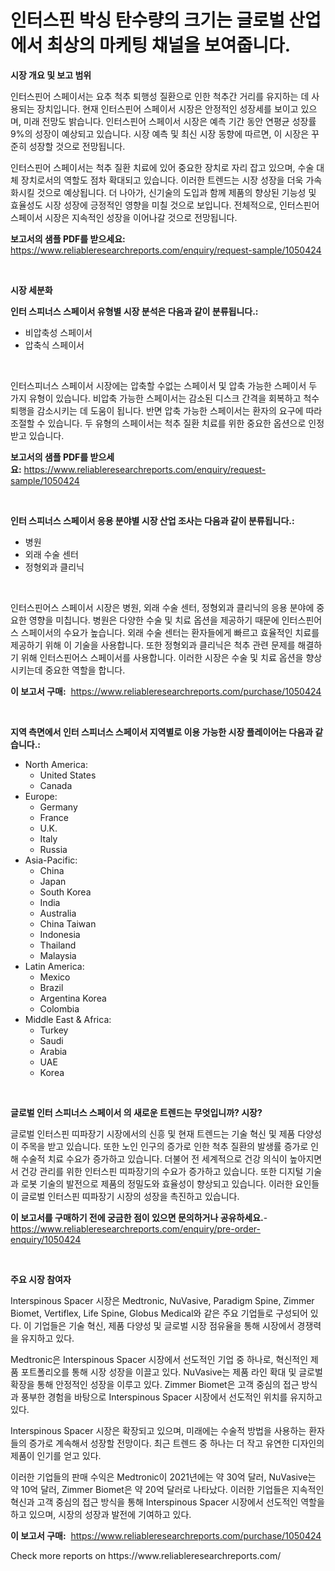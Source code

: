 <p><h1>인터스핀 박싱 탄수량의 크기는 글로벌 산업에서 최상의 마케팅 채널을 보여줍니다.</h1></p><p><strong>시장 개요 및 보고 범위</strong></p>
<p><p>인터스핀어 스페이서는 요추 척추 퇴행성 질환으로 인한 척추간 거리를 유지하는 데 사용되는 장치입니다. 현재 인터스핀어 스페이서 시장은 안정적인 성장세를 보이고 있으며, 미래 전망도 밝습니다. 인터스핀어 스페이서 시장은 예측 기간 동안 연평균 성장률 9%의 성장이 예상되고 있습니다. 시장 예측 및 최신 시장 동향에 따르면, 이 시장은 꾸준히 성장할 것으로 전망됩니다.</p><p>인터스핀어 스페이서는 척추 질환 치료에 있어 중요한 장치로 자리 잡고 있으며, 수술 대체 장치로서의 역할도 점차 확대되고 있습니다. 이러한 트렌드는 시장 성장을 더욱 가속화시킬 것으로 예상됩니다. 더 나아가, 신기술의 도입과 함께 제품의 향상된 기능성 및 효율성도 시장 성장에 긍정적인 영향을 미칠 것으로 보입니다. 전체적으로, 인터스핀어 스페이서 시장은 지속적인 성장을 이어나갈 것으로 전망됩니다.</p></p>
<p><strong>보고서의 샘플 PDF를 받으세요:</strong> <a href="https://www.reliableresearchreports.com/enquiry/request-sample/1050424">https://www.reliableresearchreports.com/enquiry/request-sample/1050424</a></p>
<p>&nbsp;</p>
<p><strong>시장 세분화</strong></p>
<p><strong>인터 스피너스 스페이서 유형별 시장 분석은 다음과 같이 분류됩니다.:</strong></p>
<p><ul><li>비압축성 스페이서</li><li>압축식 스페이서</li></ul></p>
<p>&nbsp;</p>
<p><p>인터스피너스 스페이서 시장에는 압축할 수없는 스페이서 및 압축 가능한 스페이서 두 가지 유형이 있습니다. 비압축 가능한 스페이서는 감소된 디스크 간격을 회복하고 척수 퇴행을 감소시키는 데 도움이 됩니다. 반면 압축 가능한 스페이서는 환자의 요구에 따라 조절할 수 있습니다. 두 유형의 스페이서는 척추 질환 치료를 위한 중요한 옵션으로 인정받고 있습니다.</p></p>
<p><strong>보고서의 샘플 PDF를 받으세요:</strong>&nbsp;<a href="https://www.reliableresearchreports.com/enquiry/request-sample/1050424">https://www.reliableresearchreports.com/enquiry/request-sample/1050424</a></p>
<p>&nbsp;</p>
<p><strong> 인터 스피너스 스페이서 응용 분야별 시장 산업 조사는 다음과 같이 분류됩니다.:</strong></p>
<p><ul><li>병원</li><li>외래 수술 센터</li><li>정형외과 클리닉</li></ul></p>
<p>&nbsp;</p>
<p><p>인터스핀어스 스페이서 시장은 병원, 외래 수술 센터, 정형외과 클리닉의 응용 분야에 중요한 영향을 미칩니다. 병원은 다양한 수술 및 치료 옵션을 제공하기 때문에 인터스핀어스 스페이서의 수요가 높습니다. 외래 수술 센터는 환자들에게 빠르고 효율적인 치료를 제공하기 위해 이 기술을 사용합니다. 또한 정형외과 클리닉은 척추 관련 문제를 해결하기 위해 인터스핀어스 스페이서를 사용합니다. 이러한 시장은 수술 및 치료 옵션을 향상시키는데 중요한 역할을 합니다.</p></p>
<p><strong>이 보고서 구매:</strong>&nbsp; <a href="https://www.reliableresearchreports.com/purchase/1050424">https://www.reliableresearchreports.com/purchase/1050424</a></p>
<p>&nbsp;</p>
<p><strong>지역 측면에서 인터 스피너스 스페이서 지역별로 이용 가능한 시장 플레이어는 다음과 같습니다.:</strong></p>
<p><ul>
    <li>
        North America:
        <ul>
            <li>United States</li>
            <li>Canada</li>
        </ul>
    </li>
    <li>
        Europe:
        <ul>
            <li>Germany</li>
            <li>France</li>
            <li>U.K.</li>
            <li>Italy</li>
            <li>Russia</li>
        </ul>
    </li>
    <li>
        Asia-Pacific:
        <ul>
            <li>China</li>
            <li>Japan</li>
            <li>South Korea</li>
            <li>India</li>
            <li>Australia</li>
            <li>China Taiwan</li>
            <li>Indonesia</li>
            <li>Thailand</li>
            <li>Malaysia</li>
        </ul>
    </li>
    <li>
        Latin America:
        <ul>
            <li>Mexico</li>
            <li>Brazil</li>
            <li>Argentina Korea</li>
            <li>Colombia</li>
        </ul>
    </li>
    <li>
        Middle East & Africa:
        <ul>
            <li>Turkey</li>
            <li>Saudi</li>
            <li>Arabia</li>
            <li>UAE</li>
            <li>Korea</li>
        </ul>
    </li>
    </ul></p>
<p>&nbsp;</p>
<p><strong>글로벌 인터 스피너스 스페이서 의 새로운 트렌드는 무엇입니까? 시장?</strong></p>
<p><p>글로벌 인터스핀 띠파장기 시장에서의 신흥 및 현재 트렌드는 기술 혁신 및 제품 다양성이 주목을 받고 있습니다. 또한 노인 인구의 증가로 인한 척추 질환의 발생률 증가로 인해 수술적 치료 수요가 증가하고 있습니다. 더불어 전 세계적으로 건강 의식이 높아지면서 건강 관리를 위한 인터스핀 띠파장기의 수요가 증가하고 있습니다. 또한 디지털 기술과 로봇 기술의 발전으로 제품의 정밀도와 효율성이 향상되고 있습니다. 이러한 요인들이 글로벌 인터스핀 띠파장기 시장의 성장을 촉진하고 있습니다.</p></p>
<p><strong>이 보고서를 구매하기 전에 궁금한 점이 있으면 문의하거나 공유하세요.</strong>- <a href="https://www.reliableresearchreports.com/enquiry/pre-order-enquiry/1050424">https://www.reliableresearchreports.com/enquiry/pre-order-enquiry/1050424</a></p>
<p>&nbsp;</p>
<p><strong>주요 시장 참여자</strong></p>
<p><p>Interspinous Spacer 시장은 Medtronic, NuVasive, Paradigm Spine, Zimmer Biomet, Vertiflex, Life Spine, Globus Medical와 같은 주요 기업들로 구성되어 있다. 이 기업들은 기술 혁신, 제품 다양성 및 글로벌 시장 점유율을 통해 시장에서 경쟁력을 유지하고 있다.</p><p>Medtronic은 Interspinous Spacer 시장에서 선도적인 기업 중 하나로, 혁신적인 제품 포트폴리오를 통해 시장 성장을 이끌고 있다. NuVasive는 제품 라인 확대 및 글로벌 확장을 통해 안정적인 성장을 이루고 있다. Zimmer Biomet은 고객 중심의 접근 방식과 풍부한 경험을 바탕으로 Interspinous Spacer 시장에서 선도적인 위치를 유지하고 있다.</p><p>Interspinous Spacer 시장은 확장되고 있으며, 미래에는 수술적 방법을 사용하는 환자들의 증가로 계속해서 성장할 전망이다. 최근 트렌드 중 하나는 더 작고 유연한 디자인의 제품이 인기를 얻고 있다.</p><p>이러한 기업들의 판매 수익은 Medtronic이 2021년에는 약 30억 달러, NuVasive는 약 10억 달러, Zimmer Biomet은 약 20억 달러로 나타났다. 이러한 기업들은 지속적인 혁신과 고객 중심의 접근 방식을 통해 Interspinous Spacer 시장에서 선도적인 역할을 하고 있으며, 시장의 성장과 발전에 기여하고 있다.</p></p>
<p><strong>이 보고서 구매:</strong>&nbsp;&nbsp;<a href="https://www.reliableresearchreports.com/purchase/1050424">https://www.reliableresearchreports.com/purchase/1050424</a></p>
<p>Check more reports on https://www.reliableresearchreports.com/</p>
